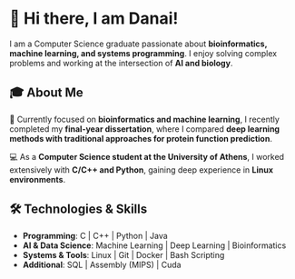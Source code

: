 # 👋 Hi there, I am Danai!

I am a Computer Science graduate passionate about **bioinformatics, machine learning, and systems programming**. I enjoy solving complex problems and working at the intersection of **AI and biology**.

## 🎓 About Me
🔬 Currently focused on **bioinformatics and machine learning**, I recently completed my **final-year dissertation**, where I compared **deep learning methods with traditional approaches for protein function prediction**.

💻 As a **Computer Science student at the University of Athens**, I worked extensively with **C/C++ and Python**, gaining deep experience in **Linux environments**.

## 🛠️ Technologies & Skills
- **Programming**: C | C++ | Python | Java
- **AI & Data Science**: Machine Learning | Deep Learning | Bioinformatics  
- **Systems & Tools**: Linux | Git | Docker | Bash Scripting  
- **Additional**: SQL | Assembly (MIPS) | Cuda  

